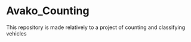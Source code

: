 # Avako_Counting
This repository is made relatively to a project of counting and classifying vehicles 
